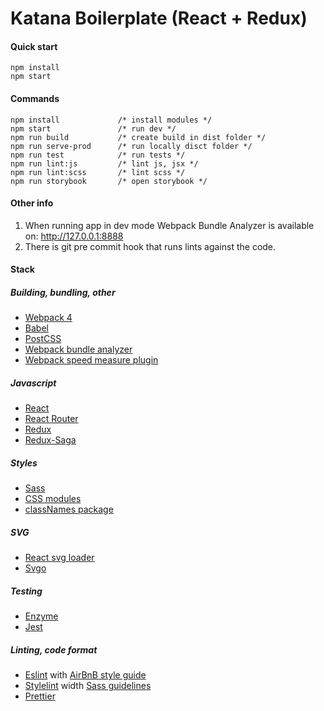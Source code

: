 # Katana Boilerplate (React + Redux)

#### Quick start

```
npm install
npm start
```

#### Commands

```
npm install             /* install modules */
npm start               /* run dev */
npm run build           /* create build in dist folder */
npm run serve-prod      /* run locally disct folder */
npm run test            /* run tests */
npm run lint:js         /* lint js, jsx */
npm run lint:scss       /* lint scss */
npm run storybook       /* open storybook */
```

#### Other info

1. When running app in dev mode Webpack Bundle Analyzer is available on: http://127.0.0.1:8888
2. There is git pre commit hook that runs lints against the code. 


#### Stack

##### Building, bundling, other

* [Webpack 4](https://www.google.com)
* [Babel](https://babeljs.io/) 
* [PostCSS](https://postcss.org/)
* [Webpack bundle analyzer](https://github.com/webpack-contrib/webpack-bundle-analyzer)
* [Webpack speed measure plugin](https://github.com/stephencookdev/speed-measure-webpack-plugin)

##### Javascript

* [React](https://reactjs.org/)
* [React Router](https://reacttraining.com/react-router/)
* [Redux](https://redux.js.org/)
* [Redux-Saga](https://github.com/redux-saga/redux-saga)


##### Styles

* [Sass](https://sass-lang.com/)
* [CSS modules](https://github.com/css-modules/css-modules)
* [classNames package](https://github.com/JedWatson/classnames) 

##### SVG 

* [React svg loader](https://www.npmjs.com/package/react-svg-loader) 
* [Svgo](https://github.com/svg/svgo)

##### Testing

* [Enzyme](https://airbnb.io/enzyme/)
* [Jest](https://jestjs.io/)

##### Linting, code format

* [Eslint](https://eslint.org/)
with [AirBnB style guide](https://github.com/airbnb/javascript)
* [Stylelint](https://github.com/stylelint/stylelint) width [Sass guidelines](https://sass-guidelin.es/)
* [Prettier](https://prettier.io/)



